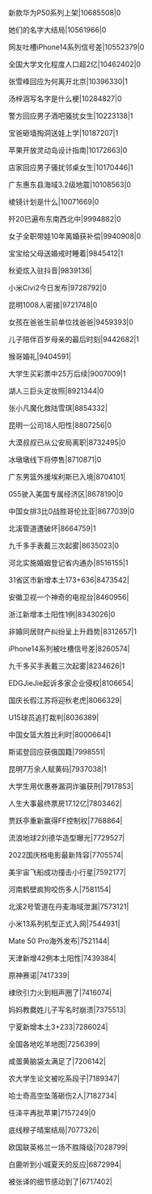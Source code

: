 新款华为P50系列上架|10685508|0

她们的名字大结局|10561966|0

网友吐槽iPhone14系列信号差|10552379|0

全国大学文化程度人口超2亿|10462402|0

张雪峰回应为何离开北京|10396330|1

汤梓涵写名字是什么梗|10284827|0

警方回应男子酒吧骚扰女生|10223138|1

宝爸砸墙掏洞送娃上学|10187207|1

苹果开放灵动岛设计指南|10172663|0

店家回应男子骚扰邻桌女生|10170446|1

广东惠东县海域3.2级地震|10108563|0

棱镜计划是什么|10071669|0

歼20已遍布东南西北中|9994882|0

女子全职带娃10年离婚获补偿|9940908|0

宝宝给父母送婚戒时睡着|9845412|1

秋瓷炫入驻抖音|9839136|

小米Civi2今日发布|9728792|0

昆明1008人密接|9721748|0

女孩在爸爸生前单位找爸爸|9459393|0

儿子陪伴百岁母亲的最后时刻|9442682|1

猴哥婚礼|9404591|

大学生买彩票中25万后续|9007009|1

湖人三巨头定妆照|8921344|0

张小凡魔化救陆雪琪|8854332|

昆明一公司18人阳性|8807256|0

大漠叔叔已从公安局离职|8732495|0

冰墩墩线下将停售|8710871|0

广东男篮外援埃利斯已入境|8704101|

055驶入美国专属经济区|8678190|0

中国女排3比0战胜哥伦比亚|8677039|0

北溪管道遭破坏|8664759|1

九千多手表戴三次起雾|8635023|0

河北实施婚姻登记省内通办|8516155|1

31省区市新增本土173+636|8473542|

安徽卫视一个神奇的电视台|8460956|

浙江新增本土阳性1例|8343026|0

非婚同居财产纠纷呈上升趋势|8312657|1

iPhone14系列被吐槽信号差|8260574|

九千多买手表戴三次起雾|8234626|1

EDGJieJie起诉多家企业侵权|8106654|

国庆长假江苏将迎秋老虎|8066329|

U15球员追打裁判|8036389|

中国女篮大胜比利时|8000664|1

斯诺登回应获俄国籍|7998551|

昆明7万余人赋黄码|7937038|1

大学生用优惠券漏洞诈骗获刑|7917853|

人生大事最终票房17.12亿|7803462|

贾跃亭重新赢得FF控制权|7768864|

流浪地球2刘德华造型曝光|7729527|

2022国庆档电影最新阵容|7705574|

美宇宙飞船成功撞击小行星|7592177|

河南鹤壁疯狗咬伤多人|7581154|

北溪2号管道在丹麦海域泄漏|7573121|

小米13系列机型正式入网|7544931|

Mate 50 Pro海外发布|7521144|

天津新增42例本土阳性|7439384|

原神赛诺|7417339|

棣欣引力火到相声圈了|7416074|

妈妈教爨姓儿子写名时崩溃|7375513|

宁夏新增本土3+233|7286024|

全国各地吃羊地图|7256399|

咸蛋黄脑袋太满足了|7206142|

农大学生论文被吃系段子|7189347|

哈士奇高空坠落砸伤2人|7182734|

任泽平再批苹果|7157249|0

底线穆子晴案结局|7077326|

欧国联英格兰一场不胜降级|7028799|

白鹿听到小城夏天的反应|6872994|

被张译的细节感动到了|6717402|

